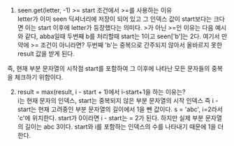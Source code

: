 1. seen.get(letter, -1) >= start 조건에서 >=를 사용하는 이유  
letter가 이미 seen 딕셔너리에 저장이 되어 있고 그 인덱스 값이 start보다는 크다면
이는 start 이후에 letter가 등장했다는 의미다. >가 아닌 >=인 이유는 다음 예시와 같다,
abba일때 두번째 b를 처리할때 start는 1이고 seen['b']는 2다. 여기서 만약에 >= 조건이 아니라면?
두번째 'b'는 중복으로 간주되지 않아서 올바르지 못한 result 값을 받게 된다.

즉, 현재 부분 문자열의 시작점 start를 포함하여 그 이후에 나타난 모든 문자들의 중복을 체크하기 위함이다.

2. result = max(result, i - start + 1)에서 i-start+1을 하는 이유는?  
i는 현재 문자의 인덱스, start는 중복되지 않은 부분 문자열의 시작 인덱스
즉 i - start는 현재 고려중인 부분 문자열의 길이에서 1을 뺀 값이다.
s = 'abc', i=2라서 'c'에 위치한다. start가 0이라면 i - start는 = 2가 된다.
하지만 실제 부분 문자열의 길이는 abc 3이다. start와 i를 포함하는 인덱스의 수를 나타내기 때문에 1을 더한다.
